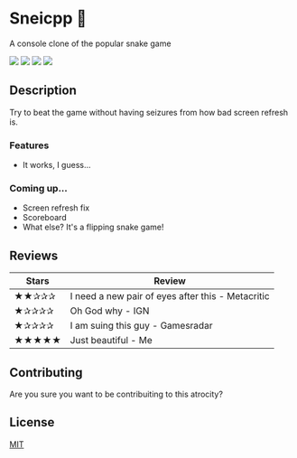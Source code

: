 # Sneicpp 🐍
A console clone of the popular snake game

![](https://img.shields.io/github/last-commit/fnccpp/organik) ![](https://img.shields.io/badge/platforms-Windows-lightgrey) ![](https://img.shields.io/badge/license-MIT-brightgreen) ![](https://img.shields.io/tokei/lines/github/fnccpp/sneicpp)

## Description

Try to beat the game without having seizures from how bad screen refresh is.

### Features 
- It works, I guess...

### Coming up...
- Screen refresh fix
- Scoreboard
- What else? It's a flipping snake game!

## Reviews

| Stars | Review |
|-------|---------------------------------------------------|
| ★★✰✰✰ | I need a new pair of eyes after this - Metacritic |
| ★✰✰✰✰ | Oh God why - IGN                                  |
| ★✰✰✰✰ | I am suing this guy - Gamesradar                  |
| ★★★★★ | Just beautiful - Me                               |

## Contributing
Are you sure you want to be contribuiting to this atrocity?

## License
[MIT](https://choosealicense.com/licenses/mit/)
